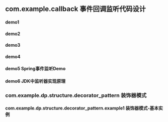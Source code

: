 ## com.example.callback  事件回调监听代码设计
#### demo1  
#### demo2 
#### demo3  
#### demo4  
#### demo5   Spring事件监听Demo
#### demo6   JDK中监听器实现原理
### com.example.dp.structure.decorator_pattern 装饰器模式
#### com.example.dp.structure.decorator_pattern.example1  装饰器模式-基本实例



